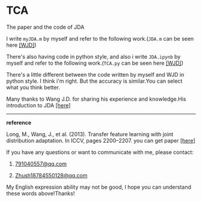 # TCA

The paper and the code of JDA

I write `myJDA.m` by myself and refer to the following work.(`JDA.m` can be seen here [[WJD]](https://github.com/jindongwang/transferlearning/tree/master/code/traditional/JDA))

There's also having code in python style, and also i write `JDA.ipynb` by myself and refer to the following work.(`TCA.py` can be seen here [[WJD]](https://github.com/jindongwang/transferlearning/tree/master/code/traditional/JDA))

There's a little different between the code written by myself and WJD in python style. I think i'm right. But the accuracy is similar.You can select what you think better.

Many thanks to Wang J.D. for sharing his experience and knowledge.His introduction to JDA [[here]](https://zhuanlan.zhihu.com/p/27336930)

---

**reference**

Long, M., Wang, J., et al. (2013). Transfer feature learning with joint distribution adaptation. In ICCV, pages 2200–2207. you can get paper [[here]](https://ieeexplore.ieee.org/stamp/stamp.jsp?tp=&arnumber=6751384)

If you have any questions or want to communicate with me, please contact:

1. 791040557@qq.com

2. Zhush18784550128@qq.com

My English expression ability may not be good, I hope you can understand these words above!Thanks!
